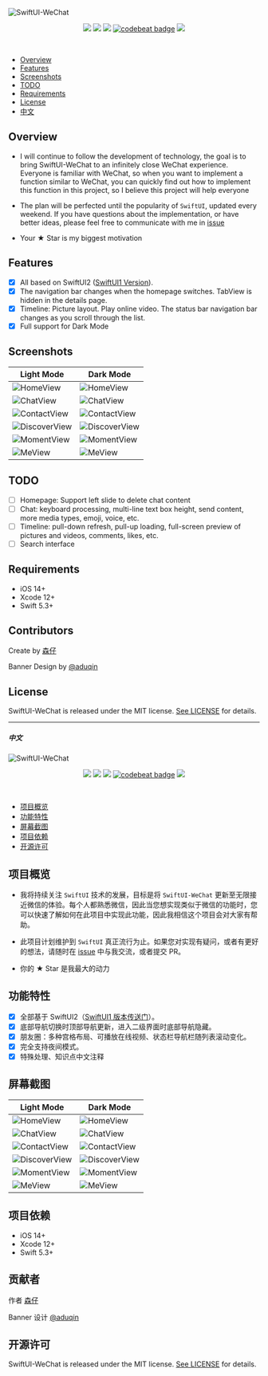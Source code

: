 ![SwiftUI-WeChat](https://github.com/wxxsw/SwiftUI-WeChat/blob/master/Images/logo.png?1212)

<p align="center">
<a href="https://developer.apple.com/swift"><img src="https://img.shields.io/badge/language-Swift%205.3-f48041.svg?style=flat"></a>
<a href="https://developer.apple.com/swiftui"><img src="https://img.shields.io/badge/framework-SwiftUI-blue.svg?style=flat"></a>
<a href="https://developer.apple.com/ios"><img src="https://img.shields.io/badge/platform-iOS%2014%2b-blue.svg?style=flat"></a>
<a href="https://codebeat.co/projects/github-com-wxxsw-swiftui-wechat-master"><img alt="codebeat badge" src="https://codebeat.co/badges/5b74e3e1-8235-4730-b3e9-82373c921301" /></a>
<a href="https://github.com/wxxsw/SwiftUI-WeChat/blob/master/LICENSE"><img src="http://img.shields.io/badge/license-MIT-lightgrey.svg?style=flat"></a>
</p>
<br/>

- [Overview](#overview)
- [Features](#features)
- [Screenshots](#screenshots)
- [TODO](#todo)
- [Requirements](#requirements)
- [License](#license)
- [中文](#中文)

## Overview

- I will continue to follow the development of technology, the goal is to bring SwiftUI-WeChat to an infinitely close WeChat experience. Everyone is familiar with WeChat, so when you want to implement a function similar to WeChat, you can quickly find out how to implement this function in this project, so I believe this project will help everyone

- The plan will be perfected until the popularity of `SwiftUI`, updated every weekend. If you have questions about the implementation, or have better ideas, please feel free to communicate with me in [issue](https://github.com/wxxsw/SwiftUI-WeChat/issues)

- Your ★ Star is my biggest motivation

## Features

- [x] All based on SwiftUI2 ([SwiftUI1 Version](https://github.com/wxxsw/SwiftUI-WeChat/tree/swiftui1)).
- [x] The navigation bar changes when the homepage switches. TabView is hidden in the details page.
- [x] Timeline: Picture layout. Play online video. The status bar navigation bar changes as you scroll through the list.
- [x] Full support for Dark Mode

## Screenshots

Light Mode|Dark Mode
---|---
![HomeView](https://github.com/wxxsw/SwiftUI-WeChat/blob/master/Images/screenshot_home_light.png?0301)|![HomeView](https://github.com/wxxsw/SwiftUI-WeChat/blob/master/Images/screenshot_home_dark.png?0301)
![ChatView](https://github.com/wxxsw/SwiftUI-WeChat/blob/master/Images/screenshot_chat_light.png?0517)|![ChatView](https://github.com/wxxsw/SwiftUI-WeChat/blob/master/Images/screenshot_chat_dark.png?0517)
![ContactView](https://github.com/wxxsw/SwiftUI-WeChat/blob/master/Images/screenshot_contact_light.png?0301)|![ContactView](https://github.com/wxxsw/SwiftUI-WeChat/blob/master/Images/screenshot_contact_dark.png?0301)
![DiscoverView](https://github.com/wxxsw/SwiftUI-WeChat/blob/master/Images/screenshot_discover_light.png?0301)|![DiscoverView](https://github.com/wxxsw/SwiftUI-WeChat/blob/master/Images/screenshot_discover_dark.png?0301)
![MomentView](https://github.com/wxxsw/SwiftUI-WeChat/blob/master/Images/screenshot_moment_light.png?0204)|![MomentView](https://github.com/wxxsw/SwiftUI-WeChat/blob/master/Images/screenshot_moment_dark.png?0204)
![MeView](https://github.com/wxxsw/SwiftUI-WeChat/blob/master/Images/screenshot_me_light.png?0301)|![MeView](https://github.com/wxxsw/SwiftUI-WeChat/blob/master/Images/screenshot_me_dark.png?0301)

## TODO

- [ ] Homepage: Support left slide to delete chat content
- [ ] Chat: keyboard processing, multi-line text box height, send content, more media types, emoji, voice, etc.
- [ ] Timeline: pull-down refresh, pull-up loading, full-screen preview of pictures and videos, comments, likes, etc.
- [ ] Search interface

## Requirements

- iOS 14+
- Xcode 12+
- Swift 5.3+

## Contributors

Create by [森仔](https://github.com/wxxsw)

Banner Design by [@aduqin](https://dribbble.com/aduqin)

## License

SwiftUI-WeChat is released under the MIT license. [See LICENSE](https://github.com/wxxsw/SwiftUI-WeChat/blob/master/LICENSE) for details.

***

##### 中文

![SwiftUI-WeChat](https://github.com/wxxsw/SwiftUI-WeChat/blob/master/Images/logo.png?1212)

<p align="center">
<a href="https://developer.apple.com/swift"><img src="https://img.shields.io/badge/language-Swift%205.3-f48041.svg?style=flat"></a>
<a href="https://developer.apple.com/swiftui"><img src="https://img.shields.io/badge/framework-SwiftUI-blue.svg?style=flat"></a>
<a href="https://developer.apple.com/ios"><img src="https://img.shields.io/badge/platform-iOS%2014%2b-blue.svg?style=flat"></a>
<a href="https://codebeat.co/projects/github-com-wxxsw-swiftui-wechat-master"><img alt="codebeat badge" src="https://codebeat.co/badges/5b74e3e1-8235-4730-b3e9-82373c921301" /></a>
<a href="https://github.com/wxxsw/SwiftUI-WeChat/blob/master/LICENSE"><img src="http://img.shields.io/badge/license-MIT-lightgrey.svg?style=flat"></a>
</p>
<br/>

- [项目概览](#overview)
- [功能特性](#features)
- [屏幕截图](#screenshots)
- [项目依赖](#requirements)
- [开源许可](#license)

## 项目概览

- 我将持续关注 `SwiftUI` 技术的发展，目标是将 `SwiftUI-WeChat` 更新至无限接近微信的体验。每个人都熟悉微信，因此当您想实现类似于微信的功能时，您可以快速了解如何在此项目中实现此功能，因此我相信这个项目会对大家有帮助。

- 此项目计划维护到 `SwiftUI` 真正流行为止。如果您对实现有疑问，或者有更好的想法，请随时在 [issue](https://github.com/wxxsw/SwiftUI-WeChat/issues) 中与我交流，或者提交 PR。

- 你的 ★ Star 是我最大的动力

## 功能特性

- [x] 全部基于 SwiftUI2（[SwiftUI1 版本传送门](https://github.com/wxxsw/SwiftUI-WeChat/tree/swiftui1)）。
- [x] 底部导航切换时顶部导航更新，进入二级界面时底部导航隐藏。
- [x] 朋友圈：多种宫格布局、可播放在线视频、状态栏导航栏随列表滚动变化。
- [x] 完全支持夜间模式。
- [x] 特殊处理、知识点中文注释

## 屏幕截图

Light Mode|Dark Mode
---|---
![HomeView](https://github.com/wxxsw/SwiftUI-WeChat/blob/master/Images/screenshot_home_light.png?0301)|![HomeView](https://github.com/wxxsw/SwiftUI-WeChat/blob/master/Images/screenshot_home_dark.png?0301)
![ChatView](https://github.com/wxxsw/SwiftUI-WeChat/blob/master/Images/screenshot_chat_light.png?0517)|![ChatView](https://github.com/wxxsw/SwiftUI-WeChat/blob/master/Images/screenshot_chat_dark.png?0517)
![ContactView](https://github.com/wxxsw/SwiftUI-WeChat/blob/master/Images/screenshot_contact_light.png?0301)|![ContactView](https://github.com/wxxsw/SwiftUI-WeChat/blob/master/Images/screenshot_contact_dark.png?0301)
![DiscoverView](https://github.com/wxxsw/SwiftUI-WeChat/blob/master/Images/screenshot_discover_light.png?0301)|![DiscoverView](https://github.com/wxxsw/SwiftUI-WeChat/blob/master/Images/screenshot_discover_dark.png?0301)
![MomentView](https://github.com/wxxsw/SwiftUI-WeChat/blob/master/Images/screenshot_moment_light.png?0204)|![MomentView](https://github.com/wxxsw/SwiftUI-WeChat/blob/master/Images/screenshot_moment_dark.png?0204)
![MeView](https://github.com/wxxsw/SwiftUI-WeChat/blob/master/Images/screenshot_me_light.png?0301)|![MeView](https://github.com/wxxsw/SwiftUI-WeChat/blob/master/Images/screenshot_me_dark.png?0301)

## 项目依赖

- iOS 14+
- Xcode 12+
- Swift 5.3+

## 贡献者

作者 [森仔](https://github.com/wxxsw)

Banner 设计 [@aduqin](https://dribbble.com/aduqin)

## 开源许可

SwiftUI-WeChat is released under the MIT license. [See LICENSE](https://github.com/wxxsw/SwiftUI-WeChat/blob/master/LICENSE) for details.
